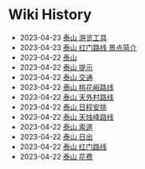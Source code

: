 # Wiki History

- 2023-04-23        [泰山 游览工具](/0014_泰山_游览工具)
- 2023-04-23        [泰山 红门路线 景点简介](/0015_泰山_红门路线_景点简介)
- 2023-04-22        [泰山](/0002_泰山)
- 2023-04-22        [泰山 提示](/0011_泰山_提示)
- 2023-04-22        [泰山 交通](/0009_泰山_交通)
- 2023-04-22        [泰山 桃花峪路线](/0006_泰山_桃花峪路线)
- 2023-04-22        [泰山 天外村路线](/0004_泰山_天外村路线)
- 2023-04-22        [泰山 日程安排](/0013_泰山_日程安排)
- 2023-04-22        [泰山 天烛峰路线](/0008_泰山_天烛峰路线)
- 2023-04-22        [泰山 索道](/0003_泰山_索道)
- 2023-04-22        [泰山 日出](/0010_泰山_日出)
- 2023-04-22        [泰山 红门路线](/0005_泰山_红门路线)
- 2023-04-22        [泰山 花费](/0012_泰山_花费)
